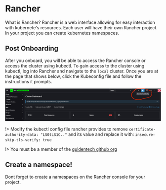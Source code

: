 # Rancher

What is Rancher? Rancher is a web interface allowing for easy interaction with kubernete's resources. Each user will have their own Rancher project. In your project you can create kubernetes namespaces.

## Post Onboarding

After you onboard, you will be able to access the Rancher console or access the cluster using kubectl. To gain access to the cluster using kubectl, log into Rancher and navigate to the `local` cluster. Once you are at the page that shows below, click the Kubeconfig file and follow the instructions it prompts.

![dashboard](../_media/dash.png)

!> Modify the kubectl config file rancher provides to remove `certificate-authority-data: "LS0tLS1C.."` and its value and replace it with: `insecure-skip-tls-verify: true`

!> You must be a member of the [guldentech github org](https://github.com/guldentech)

## Create a namespace!

Dont forget to create a namespaces on the Rancher console for your project.
